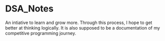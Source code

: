 # DSA_Notes
An intiative to learn and grow more. Through this process, I hope to get better at thinking logically. It is also supposed to be a documentation of my competitive programming journey.
